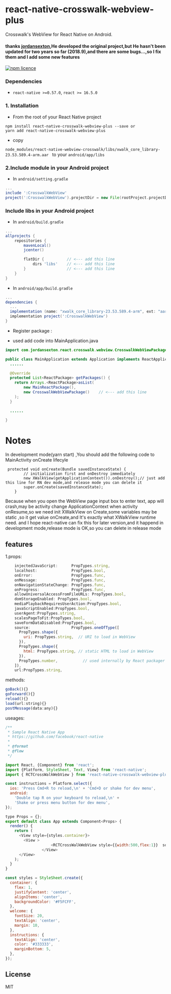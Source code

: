# react-native-crosswalk-webview-plus
Crosswalk's WebView for React Native on Android. 

#### thanks [jordansexton](https://github.com/jordansexton),He developed the original project,but  He hasn't been updated for two years so far (2018.9),and there are some bugs...,so I fix them and I add some new features

[![npm licence](http://img.shields.io/npm/l/react-native-webview-crosswalk.svg?style=flat-square)](https://npmjs.org/package/react-native-webview-crosswalk "View this project on npm")

### Dependencies

*  `react-native >=0.57.0`, `react >= 16.5.0`

### 1. Installation

* From the root of your React Native project

```shell
npm install react-native-crosswalk-webview-plus --save or
yarn add react-native-crosswalk-webview-plus
```
* copy 

```node_modules/react-native-webview-crosswalk/libs/xwalk_core_library-23.53.589.4-arm.aar ``` to your 
```android/app/libs``` 


### 2.Include module in your Android project

* In `android/setting.gradle`

```gradle
...
include ':CrosswalkWebView'
project(':CrosswalkWebView').projectDir = new File(rootProject.projectDir, '../node_modules/react-native-crosswalk-webview-plus')
```

### Include libs in your Android project

* In `android/build.gradle`

```gradle
...
allprojects {
    repositories {
        mavenLocal()
        jcenter()

        flatDir {          // <--- add this line
            dirs 'libs'    // <--- add this line
        }                  // <--- add this line
    }
}
```

* In `android/app/build.gradle`

```gradle
...
dependencies {
  ...
  implementation (name: "xwalk_core_library-23.53.589.4-arm", ext: "aar")     // <--- add this line
  implementation project(':CrosswalkWebView')                             // <--- add this line
}
```
* Register package :

+ used add code into MainApplication.java

```java
import com.jordansexton.react.crosswalk.webview.CrosswalkWebViewPackage;    // <--- add this line

public class MainApplication extends Application implements ReactApplication {
  ......

  @Override
  protected List<ReactPackage> getPackages() {
    return Arrays.<ReactPackage>asList(
        new MainReactPackage(),
        new CrosswalkWebViewPackage()    // <--- add this line
    );
  }

  ......

}
```
# Notes
 In development mode(yarn start) ,You should add the following code to MainActivity onCreate lifecyle
```
 protected void onCreate(Bundle savedInstanceState) {
        // initialization first and onDestroy immediately
        new XWalkView(getApplicationContext()).onDestroy();// just add this line for RN dev mode,and release mode you can delete it
        super.onCreate(savedInstanceState);
    }
```

Because  when you open the WebView page input box to enter text, app will crash,may be activity change ApplicationContext when activity onResume,so we need init XWalkView on Create,some 
variables may be static ,so it get value onCreate,and It's exactly what XWalkView runtime need. and I hope react-native can fix this for later version,and it happend in development mode,release mode is OK,so you can delete  in release mode
## features
1.props:
```javascript
    injectedJavaScript:      PropTypes.string,
    localhost:               PropTypes.bool,
    onError:                 PropTypes.func,
    onMessage:               PropTypes.func,
    onNavigationStateChange: PropTypes.func,
    onProgress:              PropTypes.func,
    allowUniversalAccessFromFileURLs: PropTypes.bool,
    domStorageEnabled: PropTypes.bool,
    mediaPlaybackRequiresUserAction:PropTypes.bool,
    javaScriptEnabled:PropTypes.bool,
    userAgent:PropTypes.string,
    scalesPageToFit:PropTypes.bool,
    saveFormDataDisabled:PropTypes.bool,
    source:                  PropTypes.oneOfType([
      PropTypes.shape({
        uri: PropTypes.string,  // URI to load in WebView
      }),
      PropTypes.shape({
        html: PropTypes.string, // static HTML to load in WebView
      }),
      PropTypes.number,           // used internally by React packager
    ]),
    url:PropTypes.string,
```
methods:
```javascript
goBack(){}
goForward(){}
reload(){}
load(url:string){}
postMessage(data:any){}
```
useages:
```javascript
/**
 * Sample React Native App
 * https://github.com/facebook/react-native
 *
 * @format
 * @flow
 */

import React, {Component} from 'react';
import {Platform, StyleSheet, Text, View} from 'react-native';
import { RCTCrossWalkWebView } from 'react-native-crosswalk-webview-plus'

const instructions = Platform.select({
  ios: 'Press Cmd+R to reload,\n' + 'Cmd+D or shake for dev menu',
  android:
    'Double tap R on your keyboard to reload,\n' +
    'Shake or press menu button for dev menu',
});

type Props = {};
export default class App extends Component<Props> {
  render() {
    return (
      <View style={styles.container}>
      	<View >
					<RCTCrossWalkWebView style={{width:500,flex:1}}  source={{uri:'https://www.baidu.com'}}/>
				</View>
      </View>
    );
  }
}

const styles = StyleSheet.create({
  container: {
    flex: 1,
    justifyContent: 'center',
    alignItems: 'center',
    backgroundColor: '#F5FCFF',
  },
  welcome: {
    fontSize: 20,
    textAlign: 'center',
    margin: 10,
  },
  instructions: {
    textAlign: 'center',
    color: '#333333',
    marginBottom: 5,
  },
});

```



## License
MIT

